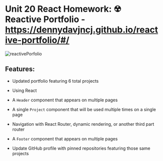 # Unit 20 React Homework: ☢ Reactive Portfolio - https://dennydavjncj.github.io/reactive-portfolio/#/

![reactivePorfolio](https://user-images.githubusercontent.com/62162419/107902145-93d1e400-6f13-11eb-9fd9-598762e50cff.PNG)

## Features:

* Updated portfolio featuring 6 total projects

* Using React

* A `Header` component that appears on multiple pages

* A single `Project` component that will be used multiple times on a single page 

* Navigation with React Router, dynamic rendering, or another third part router

* A `Footer` component that appears on multiple pages

* Update GitHub profile with pinned repositories featuring those same projects
